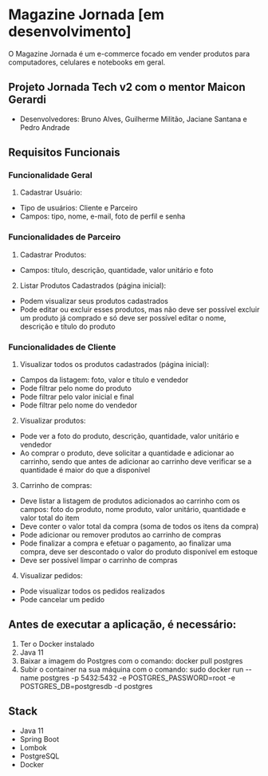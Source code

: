 # Magazine Jornada [em desenvolvimento]
O Magazine Jornada é um e-commerce focado em vender produtos para computadores, celulares e notebooks em geral.

## Projeto Jornada Tech v2 com o mentor Maicon Gerardi 
- Desenvolvedores: Bruno Alves, Guilherme Militão, Jaciane Santana e Pedro Andrade

## Requisitos Funcionais
### Funcionalidade Geral
1. Cadastrar Usuário:
- Tipo de usuários: Cliente e Parceiro
- Campos: tipo, nome, e-mail, foto de perfil e senha

### Funcionalidades de Parceiro
1. Cadastrar Produtos:
- Campos: título, descrição, quantidade, valor unitário e foto
2. Listar Produtos Cadastrados (página inicial):
- Podem visualizar seus produtos cadastrados
- Pode editar ou excluir esses produtos, mas não deve ser possível excluir um produto já comprado e só deve ser possível editar o nome, descrição e título do produto
	
### Funcionalidades de Cliente
1. Visualizar todos os produtos cadastrados (página inicial):
- Campos da listagem: foto, valor e título e vendedor
- Pode filtrar pelo nome do produto
- Pode filtrar pelo valor inicial e final
- Pode filtrar pelo nome do vendedor
2. Visualizar produtos:
- Pode ver a foto do produto, descrição, quantidade, valor unitário e vendedor
- Ao comprar o produto, deve solicitar a quantidade e adicionar ao carrinho, sendo que antes de adicionar ao carrinho deve verificar se a quantidade é maior do que a disponível
3. Carrinho de compras:
- Deve listar a listagem de produtos adicionados ao carrinho com os campos: foto do produto, nome produto, valor unitário, quantidade e valor total do item
- Deve conter o valor total da compra	(soma de todos os itens da compra)
- Pode adicionar ou remover produtos ao carrinho de compras 
- Pode finalizar a compra e efetuar o pagamento, ao finalizar uma compra, deve ser descontado o valor do produto disponível em estoque
- Deve ser possível limpar o carrinho de compras
4. Visualizar pedidos:
- Pode visualizar todos os pedidos realizados
- Pode cancelar um pedido

## Antes de executar a aplicação, é necessário:
1. Ter o Docker instalado
2. Java 11
3. Baixar a imagem do Postgres com o comando: docker pull postgres
4. Subir o container na sua máquina com o comando: sudo docker run --name postgres -p 5432:5432 -e POSTGRES_PASSWORD=root -e POSTGRES_DB=postgresdb -d postgres

## Stack
- Java 11
- Spring Boot
- Lombok
- PostgreSQL
- Docker
